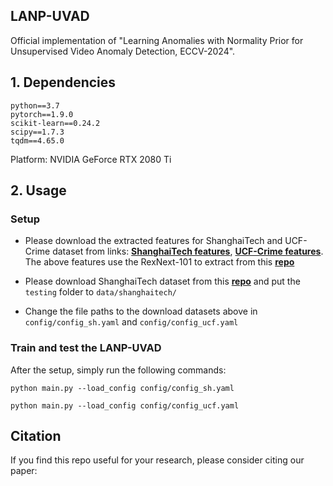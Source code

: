 ## LANP-UVAD
Official implementation of "Learning Anomalies with Normality Prior for Unsupervised Video Anomaly Detection, ECCV-2024".

## 1. Dependencies
```
python==3.7
pytorch==1.9.0
scikit-learn==0.24.2
scipy==1.7.3
tqdm==4.65.0
```
Platform: NVIDIA GeForce RTX 2080 Ti

## 2. Usage

### Setup

- Please download the extracted features for ShanghaiTech and UCF-Crime dataset from links: [**ShanghaiTech features**](), [**UCF-Crime features**](). The above features use the RexNext-101 to extract from this [**repo**](https://github.com/kenshohara/video-classification-3d-cnn-pytorch)

- Please download ShanghaiTech dataset from this [**repo**](https://svip-lab.github.io/dataset/campus_dataset.html) and put the `testing` folder to `data/shanghaitech/`

<!-- 
- Please download the saved pseudo_label_scores generated by our normality propagation.  -->

- Change the file paths to the download datasets above in `config/config_sh.yaml` and `config/config_ucf.yaml`

### Train and test the LANP-UVAD

After the setup, simply run the following commands:

```shell
python main.py --load_config config/config_sh.yaml

python main.py --load_config config/config_ucf.yaml
```

## Citation

If you find this repo useful for your research, please consider citing our paper:

```bibtex

```